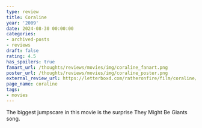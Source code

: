 ```yaml
---
type: review
title: Coraline
year: '2009'
date: 2024-08-30 00:00:00
categories:
- archived-posts
- reviews
draft: false
rating: 4.5
has_spoilers: true
fanart_url: /thoughts/reviews/movies/img/coraline_fanart.png
poster_url: /thoughts/reviews/movies/img/coraline_poster.png
external_review_url: https://letterboxd.com/ratheronfire/film/coraline/
page_name: coraline
tags:
- movies
---
```


The biggest jumpscare in this movie is the surprise They Might Be Giants song.

